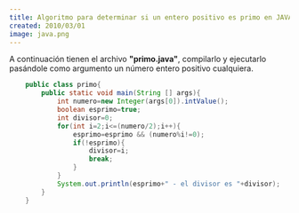 ```yaml
---
title: Algoritmo para determinar si un entero positivo es primo en JAVA
created: 2010/03/01
image: java.png
---
```


A continuación tienen el archivo **"primo.java"**, compilarlo y ejecutarlo
pasándole como argumento un número entero positivo cualquiera.

```java
    public class primo{
    	public static void main(String [] args){
    		int numero=new Integer(args[0]).intValue();
    		boolean esprimo=true;
    		int divisor=0;
    		for(int i=2;i<=(numero/2);i++){
    			esprimo=esprimo && (numero%i!=0);
    			if(!esprimo){
    				divisor=i;
    				break;
    			}
    		}
    		System.out.println(esprimo+" - el divisor es "+divisor);
    	}
    }
```
